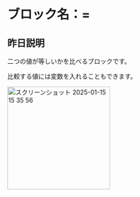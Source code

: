 # ブロック名：=

## 昨日説明
二つの値が等しいかを比べるブロックです。

比較する値には変数を入れることもできます。

<img width="232" alt="スクリーンショット 2025-01-15 15 35 56" src="https://github.com/user-attachments/assets/9287f88a-c72f-4645-a6fc-f9f0d23001d2" />
